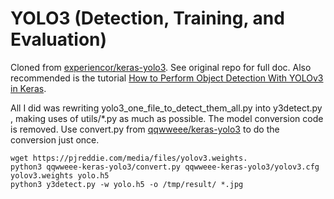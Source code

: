 # YOLO3 (Detection, Training, and Evaluation)

Cloned from [experiencor/keras-yolo3](https://github.com/experiencor/keras-yolo3).
See original repo for full doc. Also recommended is the tutorial [How to Perform Object Detection With YOLOv3 in Keras](https://machinelearningmastery.com/how-to-perform-object-detection-with-yolov3-in-keras/).

All I did was rewriting yolo3_one_file_to_detect_them_all.py
into y3detect.py , making uses of utils/\*.py as much as possible.
The model conversion code is removed.
Use convert.py from [qqwweee/keras-yolo3](https://github.com/qqwweee/keras-yolo3)
to do the conversion just once.

```
wget https://pjreddie.com/media/files/yolov3.weights.
python3 qqwweee-keras-yolo3/convert.py qqwweee-keras-yolo3/yolov3.cfg yolov3.weights yolo.h5
python3 y3detect.py -w yolo.h5 -o /tmp/result/ *.jpg
```

